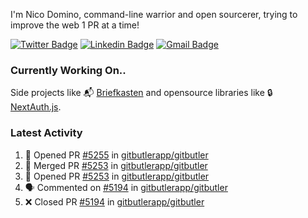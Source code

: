 
I'm Nico Domino, command-line warrior and open sourcerer, trying to improve the web 1 PR at a time!

[![Twitter Badge](https://img.shields.io/badge/-@ndom91-1ca0f1?style=flat-square&labelColor=1ca0f1&logo=twitter&logoColor=white&link=https://twitter.com/ndom91)](https://twitter.com/ndom91) [![Linkedin Badge](https://img.shields.io/badge/-ndom91-blue?style=flat-square&logo=Linkedin&logoColor=white&link=https://www.linkedin.com/in/ndom91/)](https://www.linkedin.com/in/ndom91/) [![Gmail Badge](https://img.shields.io/badge/-yo@ndo.dev-c14438?style=flat-square&logo=mail.ru&logoColor=white&link=mailto:yo@ndo.dev)](mailto:yo@ndo.dev)

### Currently Working On..

Side projects like 📬 [Briefkasten](https://briefkastenhq.com) and opensource libraries like 🔒 [NextAuth.js](https://github.com/nextauthjs/next-auth).

<!--START_SECTION_PROFILE_VIEWS:readme-info-->
<!--END_SECTION_PROFILE_VIEWS:readme-info-->

<!--START_SECTION_DAILY_COMMIT:readme-info-->
<!--END_SECTION_DAILY_COMMIT:readme-info-->

<!--START_SECTION_WEEKLY_COMMIT:readme-info-->
<!--END_SECTION_WEEKLY_COMMIT:readme-info-->

### Latest Activity

<!--START_SECTION:activity-->
1. 💪 Opened PR [#5255](https://github.com/gitbutlerapp/gitbutler/pull/5255) in [gitbutlerapp/gitbutler](https://github.com/gitbutlerapp/gitbutler)
2. 🎉 Merged PR [#5253](https://github.com/gitbutlerapp/gitbutler/pull/5253) in [gitbutlerapp/gitbutler](https://github.com/gitbutlerapp/gitbutler)
3. 💪 Opened PR [#5253](https://github.com/gitbutlerapp/gitbutler/pull/5253) in [gitbutlerapp/gitbutler](https://github.com/gitbutlerapp/gitbutler)
4. 🗣 Commented on [#5194](https://github.com/gitbutlerapp/gitbutler/pull/5194#issuecomment-2427195864) in [gitbutlerapp/gitbutler](https://github.com/gitbutlerapp/gitbutler)
5. ❌ Closed PR [#5194](https://github.com/gitbutlerapp/gitbutler/pull/5194) in [gitbutlerapp/gitbutler](https://github.com/gitbutlerapp/gitbutler)
<!--END_SECTION:activity-->
